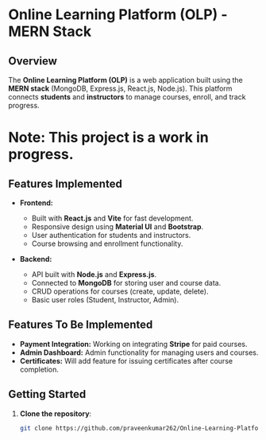 # Online Learning Platform (OLP) - MERN Stack

## Overview

The **Online Learning Platform (OLP)** is a web application built using the **MERN stack** (MongoDB, Express.js, React.js, Node.js). This platform connects **students** and **instructors** to manage courses, enroll, and track progress.

# **Note:** This project is a **work in progress**.

## Features Implemented

- **Frontend:**  
  - Built with **React.js** and **Vite** for fast development.
  - Responsive design using **Material UI** and **Bootstrap**.
  - User authentication for students and instructors.
  - Course browsing and enrollment functionality.

- **Backend:**  
  - API built with **Node.js** and **Express.js**.
  - Connected to **MongoDB** for storing user and course data.
  - CRUD operations for courses (create, update, delete).
  - Basic user roles (Student, Instructor, Admin).

## Features To Be Implemented

- **Payment Integration:** Working on integrating **Stripe** for paid courses.
- **Admin Dashboard:** Admin functionality for managing users and courses.
- **Certificates:** Will add feature for issuing certificates after course completion.

## Getting Started

1. **Clone the repository**:
   ```bash
   git clone https://github.com/praveenkumar262/Online-Learning-Platform-Mern.git
